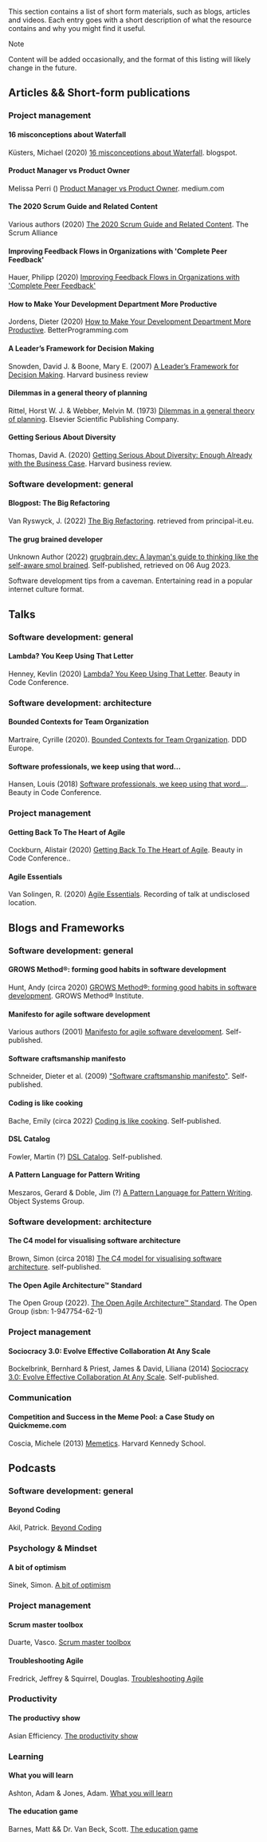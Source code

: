 
This section contains a list of short form materials, such as blogs, articles and videos.
Each entry goes with a short description of what the resource contains and why you might find it useful.

> [!NOTE]
> Content will be added occasionally, and the format of this listing will likely change in the future.

## **Articles && Short-form publications**

### Project management

#### 16 misconceptions about Waterfall
Küsters, Michael (2020) [16 misconceptions about Waterfall](https://failfastmoveon.blogspot.com/2020/11/16-misconceptions-about-waterfall.html). 
blogspot.

#### Product Manager vs Product Owner
Melissa Perri () [Product Manager vs Product Owner](https://medium.com/@melissaperri/product-manager-vs-product-owner-57ff829aa74d). medium.com 

#### The 2020 Scrum Guide and Related Content 
Various authors (2020) [The 2020 Scrum Guide and Related Content](https://resources.scrumalliance.org/Article/2020-scrum-guide-related-content). 
The Scrum Alliance

#### Improving Feedback Flows in Organizations with 'Complete Peer Feedback'
Hauer, Philipp (2020) [Improving Feedback Flows in Organizations with 'Complete Peer Feedback'](https://phauer.com/2020/complete-peer-feedback/)

#### How to Make Your Development Department More Productive
Jordens, Dieter (2020) [How to Make Your Development Department More Productive](https://betterprogramming.pub/how-to-make-your-development-department-more-productive-adc4613ff12a). BetterProgramming.com

#### A Leader’s Framework for Decision Making
Snowden, David J. & Boone, Mary E. (2007) [A Leader’s Framework for Decision Making](https://hbr.org/2007/11/a-leaders-framework-for-decision-making). Harvard business review

#### Dilemmas in a general theory of planning
Rittel, Horst W. J. & Webber, Melvin M. (1973) [Dilemmas in a general theory of planning](https://archive.epa.gov/reg3esd1/data/web/pdf/rittel%2bwebber%2bdilemmas%2bgeneral_theory_of_planning.pdf). Elsevier Scientific Publishing Company.

#### Getting Serious About Diversity 
Thomas, David A. (2020) [Getting Serious About Diversity: Enough Already with the Business Case](https://hbr.org/2020/11/getting-serious-about-diversity-enough-already-with-the-business-case). Harvard business review.

### Software development: general

#### Blogpost: The Big Refactoring 
Van Ryswyck, J. (2022) [The Big Refactoring](https://principal-it.eu/2022/02/tdd-tales-the-big-refactoring/). retrieved from principal-it.eu.

#### The grug brained developer
Unknown Author (2022) [grugbrain.dev: A layman's guide to thinking like the self-aware smol brained](https://grugbrain.dev/). Self-published, retrieved on 06 Aug 2023.

Software development tips from a caveman. Entertaining read in a popular internet culture format.

## **Talks**

###  Software development: general

#### Lambda? You Keep Using That Letter
Henney, Kevlin (2020) [Lambda? You Keep Using That Letter](https://www.youtube.com/watch?v=0igQL-zrx-U). Beauty in Code Conference.

###  Software development: architecture

#### Bounded Contexts for Team Organization
Martraire, Cyrille (2020). [Bounded Contexts for Team Organization](https://www.youtube.com/watch?v=nl35cA4uFu8). DDD Europe.

#### Software professionals, we keep using that word...
Hansen, Louis (2018) [Software professionals, we keep using that word...](https://www.youtube.com/watch?v=ll0IvBWEdz0). Beauty in Code Conference.

### Project management

#### Getting Back To The Heart of Agile
Cockburn, Alistair (2020) [Getting Back To The Heart of Agile](https://www.youtube.com/watch?v=2e-7TFa9NhU). Beauty in Code Conference.. 

#### Agile Essentials 
Van Solingen, R. (2020) [Agile Essentials](https://www.youtube.com/watch?v=1kDgrKKwicE). Recording of talk at undisclosed location.

## **Blogs and Frameworks**

###  Software development: general

#### GROWS Method®: forming good habits in software development
Hunt, Andy (circa 2020) [GROWS Method®: forming good habits in software development](https://growsmethod.com/). GROWS Method® Institute.

#### Manifesto for agile software development 
Various authors (2001) [Manifesto for agile software development](https://agilemanifesto.org/). Self-published. 

#### Software craftsmanship manifesto
Schneider, Dieter et al. (2009) ["Software craftsmanship manifesto"](https://manifesto.softwarecraftsmanship.org/). Self-published.

#### Coding is like cooking
Bache, Emily (circa 2022) [Coding is like cooking](http://coding-is-like-cooking.info). Self-published.

#### DSL Catalog
Fowler, Martin (?) [DSL Catalog](https://www.martinfowler.com/dslCatalog/index.html). Self-published.

#### A Pattern Language for Pattern Writing
Meszaros, Gerard & Doble, Jim (?) [A Pattern Language for Pattern Writing](https://www.hillside.net/index.php/a-pattern-language-for-pattern-writing). Object Systems Group.

###  Software development: architecture

#### The C4 model for visualising software architecture
Brown, Simon (circa 2018) [The C4 model for visualising software architecture](https://www.c4model.com/). self-published.

#### The Open Agile Architecture™ Standard
The Open Group (2022). [The Open Agile Architecture™ Standard](https://publications.opengroup.org/c208). The Open Group (isbn: 1-947754-62-1)

### Project management

#### Sociocracy 3.0: Evolve Effective Collaboration At Any Scale
Bockelbrink, Bernhard & Priest, James & David, Liliana  (2014) [Sociocracy 3.0: Evolve Effective Collaboration At Any Scale](https://sociocracy30.org/). Self-published.

### Communication

#### Competition and Success in the Meme Pool: a Case Study on Quickmeme.com
Coscia, Michele (2013) [Memetics](https://www.michelecoscia.com/?page_id=2070). Harvard Kennedy School.

## **Podcasts**

### Software development: general

#### Beyond Coding
Akil, Patrick. [Beyond Coding](https://open.spotify.com/show/7asIKIPU3N6n0SNWHxwMnQ?si=a7300c86f6f84d66)

### Psychology & Mindset

#### A bit of optimism
Sinek, Simon. [A bit of optimism](https://open.spotify.com/show/0wjYlCNxLDgFUUjZMaP6Dx?si=c6e9dc79be9d4859)

### Project management

#### Scrum master toolbox
Duarte, Vasco. [Scrum master toolbox](https://open.spotify.com/show/4r6DQLCHDaSNjbgtZtAfUp?si=ab622d849eef4646)

#### Troubleshooting Agile
Fredrick, Jeffrey & Squirrel, Douglas. [Troubleshooting Agile](https://open.spotify.com/show/2Uu2l7kVWPLYuBF5L0N6Mu?si=26c4e0a7c8734ab0)

### Productivity

#### The productivy show
Asian Efficiency. [The productivity show](https://open.spotify.com/show/6idQBTQNbAQEKSDJHV5OjX?si=0074e14c266f461a)

### Learning

#### What you will learn
Ashton, Adam & Jones, Adam. [What you will learn](https://open.spotify.com/show/1oQ6gWZqHHBgsrpIISZiAr?si=7a093729ea4c4d99)

#### The education game
Barnes, Matt && Dr. Van Beck, Scott. [The education game](https://open.spotify.com/show/7IqTX2koCqgzJ8uTpmHqzk?si=ec0e3e413b9142bb)

